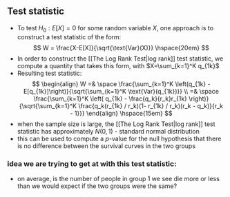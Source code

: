 
## Test statistic

- To test $H_0: E[X] = 0$ for some random variable $X$, one approach is to construct a test statistic of the form:
    $$
    W = \frac{X-E[X]}{\sqrt{\text{Var}(X)}} \hspace{20em}
    $$
- In order to construct the [[The Log Rank Test|log rank]] test statistic, we compute a quantity that takes this form, with $X=\sum_{k=1}^K q_{1k}$
- Resulting test statistic:
    $$
    \begin{align}
    W =& \space \frac{\sum_{k=1}^K \left(q_{1k} -  E[q_{1k}]\right)}{\sqrt{\sum_{k=1}^K \text{Var}(q_{1k})}} \\
    =& \space \frac{\sum_{k=1}^K \left( q_{1k} - \frac{q_k}{r_k}r_{1k} \right)}{\sqrt{\sum_{k=1}^K \frac{q_k(r_{1k} / r_k)(1- r_{1k} / r_k)(r_k - q_k)}{r_k - 1}}}
    \end{align} \hspace{15em}
    $$
- when the sample size is large, the [[The Log Rank Test|log rank]] test statistic has approximately $N(0,1)$ - standard normal distribution
- this can be used to compute a $p$-value for the null hypothesis that there is no difference between the survival curves in the two groups

### idea we are trying to get at with this test statistic:

- on average, is the number of people in group 1 we see die more or less than we would expect if the two groups were the same?